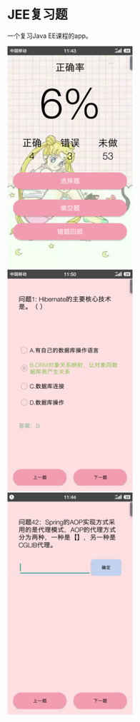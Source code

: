 # JEE复习题
一个复习Java EE课程的app。

<img src="https://github.com/lkmc2/AnswerLibrary/blob/master/images/pic1.png" width="280"/>  <img 
src="https://github.com/lkmc2/AnswerLibrary/blob/master/images/pic2.png" width="280"/>    <img 
src="https://github.com/lkmc2/AnswerLibrary/blob/master/images/pic3.png" width="280"/>
